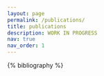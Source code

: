 ```yaml
---
layout: page
permalink: /publications/
title: publications
description: WORK IN PROGRESS
nav: true
nav_order: 1
---
```

<!-- _pages/publications.md -->
<div class="publications">

{% bibliography %}

</div>

